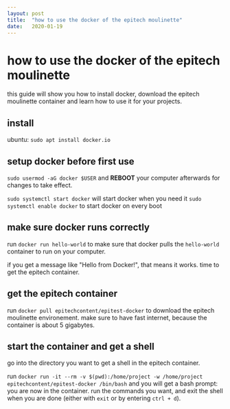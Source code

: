 ```yaml
---
layout: post
title:  "how to use the docker of the epitech moulinette"
date:   2020-01-19
---
```


# how to use the docker of the epitech moulinette

this guide will show you how to install docker, download the epitech moulinette container and learn how to use it for your projects.

## install

ubuntu: `sudo apt install docker.io`

## setup docker before first use

`sudo usermod -aG docker $USER` and **REBOOT** your computer afterwards for changes to take effect.

`sudo systemctl start docker` will start docker when you need it
`sudo systemctl enable docker` to start docker on every boot

## make sure docker runs correctly

run `docker run hello-world` to make sure that docker pulls the `hello-world` container to run on your computer.

if you get a message like "Hello from Docker!", that means it works. time to get the epitech container.

## get the epitech container

run `docker pull epitechcontent/epitest-docker` to download the epitech moulinette environement. make sure to have fast internet, because the container is about 5 gigabytes.

## start the container and get a shell

go into the directory you want to get a shell in the epitech container.

run `docker run -it --rm -v $(pwd):/home/project -w /home/project epitechcontent/epitest-docker /bin/bash` and you will get a bash prompt: you are now in the container. run the commands you want, and exit the shell when you are done (either with `exit` or by entering `ctrl + d`).
